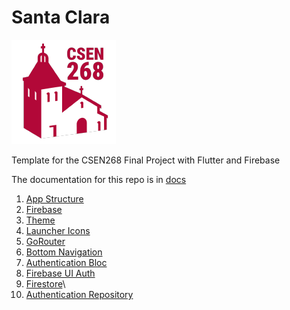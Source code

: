 # Santa Clara

![Santa Clara](/ios/Runner/Assets.xcassets/AppIcon.appiconset/Icon-App-83.5x83.5@2x.png)

Template for the CSEN268 Final Project with Flutter and Firebase

The documentation for this repo is in [docs](/docs)

1. [App Structure](/docs/AppStructure.md)
2. [Firebase](/docs/Firebase.md)
3. [Theme](/docs/Theme.md)
4. [Launcher Icons](/docs/LauncherIcons.md)
5. [GoRouter](/docs/Router.md)
6. [Bottom Navigation](/docs/BottomNavigation.md)
7. [Authentication Bloc](/docs/AuthenticationBloc.md)
8. [Firebase UI Auth](/docs/FirebaseUIAuth.md)
9. [Firestore](/docs/Firestore.md)\
10. [Authentication Repository](/docs/AuthenticationRepository.md)











